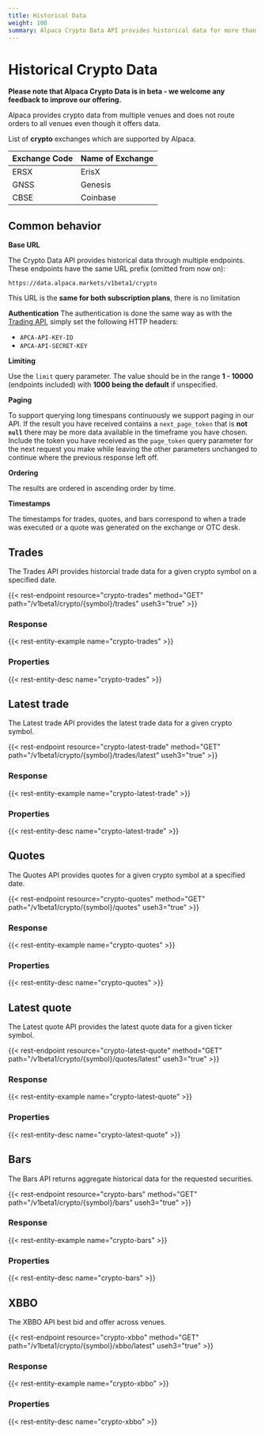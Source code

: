 ```yaml
---
title: Historical Data
weight: 100
summary: Alpaca Crypto Data API provides historical data for more than 5 years.
---
```


#  Historical Crypto Data

**Please note that Alpaca Crypto Data is in beta - we welcome any feedback to improve our offering.**

Alpaca provides crypto data from multiple venues and does not route orders to all venues even though it offers data.

List of **crypto** exchanges which are supported by Alpaca.

| Exchange Code | Name of Exchange      |
| ------------- | --------------------- |     
| ERSX          | ErisX                 |
| GNSS          | Genesis               |
| CBSE          | Coinbase              |


## Common behavior

**Base URL**

The Crypto Data API provides historical data through multiple endpoints. These endpoints have the same URL prefix (omitted from now on):

```
https://data.alpaca.markets/v1beta1/crypto
```

This URL is the **same for both subscription plans**, there is no limitation 


**Authentication**
The authentication is done the same way as with the [Trading API](https://alpaca.markets/docs/api-documentation/api-v2/#authentication), simply set the following HTTP headers:

- `APCA-API-KEY-ID`
- `APCA-API-SECRET-KEY`


**Limiting**

Use the `limit` query parameter. The value should be in the range **1 - 10000** (endpoints included) with **1000 being the default** if unspecified.


**Paging**

To support querying long timespans continuously we support paging in our API. If the result you have received contains a `next_page_token` that is **not `null`** there may be more data available in the timeframe you have chosen. Include the token you have received as the `page_token` query parameter for the next request you make while leaving the other parameters unchanged to continue where the previous response left off.


**Ordering**

The results are ordered in ascending order by time.

**Timestamps**

The timestamps for trades, quotes, and bars correspond to when a trade was executed or a quote was generated on the exchange or OTC desk.

## Trades

The Trades API provides historcial trade data for a given crypto symbol on a specified date.

{{< rest-endpoint resource="crypto-trades" method="GET" path="/v1beta1/crypto/{symbol}/trades" useh3="true" >}}


### Response

{{< rest-entity-example name="crypto-trades" >}}


### Properties

{{< rest-entity-desc name="crypto-trades" >}}



## Latest trade

The Latest trade API provides the latest trade data for a given crypto symbol.

{{< rest-endpoint resource="crypto-latest-trade" method="GET" path="/v1beta1/crypto/{symbol}/trades/latest" useh3="true" >}}


### Response

{{< rest-entity-example name="crypto-latest-trade" >}}


### Properties

{{< rest-entity-desc name="crypto-latest-trade" >}}



## Quotes

The Quotes API provides quotes for a given crypto symbol at a specified date.

{{< rest-endpoint resource="crypto-quotes" method="GET" path="/v1beta1/crypto/{symbol}/quotes" useh3="true" >}}


### Response

{{< rest-entity-example name="crypto-quotes" >}}


### Properties

{{< rest-entity-desc name="crypto-quotes" >}}



## Latest quote

The Latest quote API provides the latest quote data for a given ticker symbol.

{{< rest-endpoint resource="crypto-latest-quote" method="GET" path="/v1beta1/crypto/{symbol}/quotes/latest" useh3="true" >}}


### Response

{{< rest-entity-example name="crypto-latest-quote" >}}


### Properties

{{< rest-entity-desc name="crypto-latest-quote" >}}



## Bars

The Bars API returns aggregate historical data for the requested securities.

{{< rest-endpoint resource="crypto-bars" method="GET" path="/v1beta1/crypto/{symbol}/bars" useh3="true" >}}


### Response

{{< rest-entity-example name="crypto-bars" >}}


### Properties

{{< rest-entity-desc name="crypto-bars" >}}


## XBBO

The XBBO API best bid and offer across venues.

{{< rest-endpoint resource="crypto-xbbo" method="GET" path="/v1beta1/crypto/{symbol}/xbbo/latest" useh3="true" >}}


### Response

{{< rest-entity-example name="crypto-xbbo" >}}


### Properties

{{< rest-entity-desc name="crypto-xbbo" >}}





